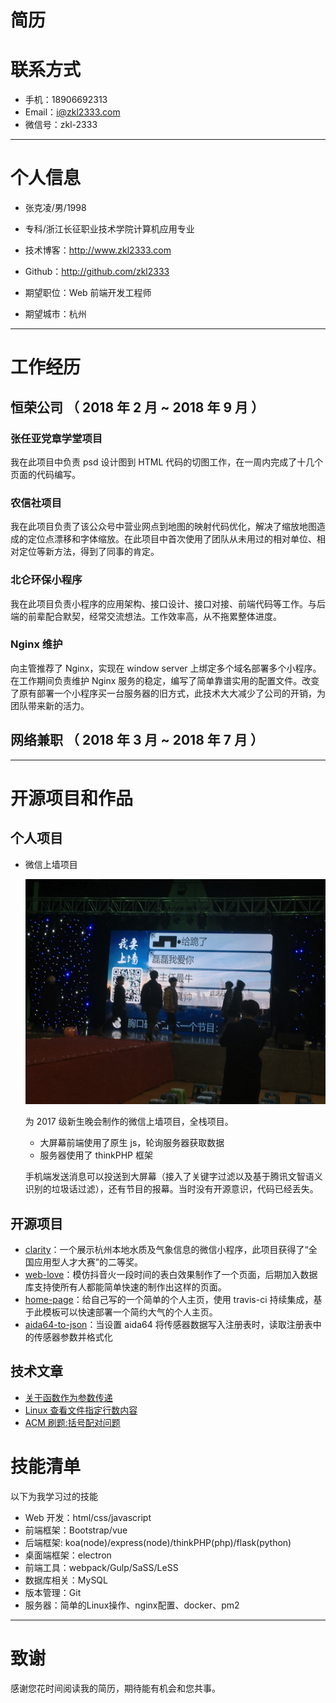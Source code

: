 # 简历

# 联系方式

-   手机：18906692313
-   Email：i@zkl2333.com
-   微信号：zkl-2333

---

# 个人信息

-   张克凌/男/1998
-   专科/浙江长征职业技术学院计算机应用专业
-   技术博客：http://www.zkl2333.com
-   Github：http://github.com/zkl2333

-   期望职位：Web 前端开发工程师
    <!-- - 期望薪资：税前月薪5k~8k，特别喜欢的公司可例外 -->
-   期望城市：杭州

---

# 工作经历

## 恒荣公司 （ 2018 年 2 月 ~ 2018 年 9 月 ）

### 张任亚党章学堂项目

我在此项目中负责 psd 设计图到 HTML 代码的切图工作，在一周内完成了十几个页面的代码编写。

### 农信社项目

我在此项目负责了该公众号中营业网点到地图的映射代码优化，解决了缩放地图造成的定位点漂移和字体缩放。在此项目中首次使用了团队从未用过的相对单位、相对定位等新方法，得到了同事的肯定。

### 北仑环保小程序

我在此项目负责小程序的应用架构、接口设计、接口对接、前端代码等工作。与后端的前辈配合默契，经常交流想法。工作效率高，从不拖累整体进度。

### Nginx 维护

向主管推荐了 Nginx，实现在 window server 上绑定多个域名部署多个小程序。在工作期间负责维护 Nginx 服务的稳定，编写了简单靠谱实用的配置文件。改变了原有部署一个小程序买一台服务器的旧方式，此技术大大减少了公司的开销，为团队带来新的活力。

## 网络兼职 （ 2018 年 3 月 ~ 2018 年 7 月 ）

<!-- ### 私人委托在网络平台接单

-   某知识分享平台的部分页面设计及切图
-   某金融平台的部分页面切图
-   某阅读平台的部分页面切图 -->

---

# 开源项目和作品

## 个人项目

-   微信上墙项目

    ![截图](https://github.com/zkl2333/resume/raw/master/wxsq.jpeg)

    为 2017 级新生晚会制作的微信上墙项目，全栈项目。

    -   大屏幕前端使用了原生 js，轮询服务器获取数据
    -   服务器使用了 thinkPHP 框架

    手机端发送消息可以投送到大屏幕（接入了关键字过滤以及基于腾讯文智语义识别的垃圾话过滤），还有节目的报幕。当时没有开源意识，代码已经丢失。

## 开源项目

-   [clarity](https://github.com/zkl2333/wxapp-clarity)：一个展示杭州本地水质及气象信息的微信小程序，此项目获得了“全国应用型人才大赛”的二等奖。
-   [web-love](https://github.com/zkl2333/web-love)：模仿抖音火一段时间的表白效果制作了一个页面，后期加入数据库支持使所有人都能简单快速的制作出这样的页面。
-   [home-page](https://github.com/zkl2333/home-page)：给自己写的一个简单的个人主页，使用 travis-ci 持续集成，基于此模板可以快速部署一个简约大气的个人主页。
-   [aida64-to-json](https://github.com/zkl2333/aida64-to-json)：当设置 aida64 将传感器数据写入注册表时，读取注册表中的传感器参数并格式化

## 技术文章

-   [关于函数作为参数传递](https://www.zkl2333.com/1987.html)
-   [Linux 查看文件指定行数内容](https://www.zkl2333.com/1997.html)
-   [ACM 刷题:括号配对问题](https://www.zkl2333.com/1900.html)

# 技能清单

以下为我学习过的技能

-   Web 开发：html/css/javascript
-   前端框架：Bootstrap/vue
-   后端框架: koa(node)/express(node)/thinkPHP(php)/flask(python)
-   桌面端框架：electron
-   前端工具：webpack/Gulp/SaSS/LeSS
-   数据库相关：MySQL
-   版本管理：Git
-   服务器：简单的Linux操作、nginx配置、docker、pm2

---

# 致谢

感谢您花时间阅读我的简历，期待能有机会和您共事。
